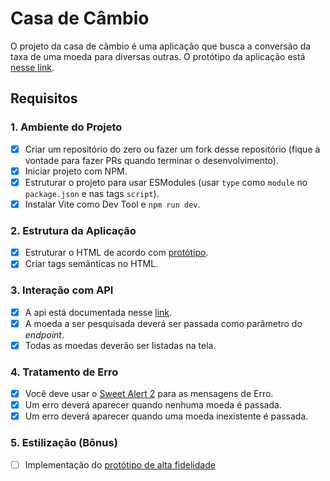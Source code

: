# Casa de Câmbio

O projeto da casa de câmbio é uma aplicação que busca a conversão da taxa de uma moeda para diversas outras.
O protótipo da aplicação está [nesse link](https://www.figma.com/file/H3gBEiF0F94VESCGx9DD17/Casa-de-C%C3%A2mbio?node-id=0%3A1).

## Requisitos

### 1. Ambiente do Projeto
- [X] Criar um repositório do zero ou fazer um fork desse repositório (fique à vontade para fazer PRs quando terminar o desenvolvimento).
- [X] Iniciar projeto com NPM.
- [X] Estruturar o projeto para usar ESModules (usar `type` como `module` no `package.json` e nas tags `script`).
- [X] Instalar Vite como Dev Tool e `npm run dev`.

### 2. Estrutura da Aplicação
- [X] Estruturar o HTML de acordo com [protótipo](https://www.figma.com/file/H3gBEiF0F94VESCGx9DD17/Casa-de-C%C3%A2mbio?node-id=0%3A1).
- [X] Criar tags semânticas no HTML.

### 3. Interação com API
- [X] A api está documentada nesse [link](https://exchangerate.host/#/#docs).
- [X] A moeda a ser pesquisada deverá ser passada como parâmetro do _endpoint_.
- [X] Todas as moedas deverão ser listadas na tela.

### 4. Tratamento de Erro
- [X] Você deve usar o [Sweet Alert 2](https://sweetalert2.github.io/) para as mensagens de Erro.
- [X] Um erro deverá aparecer quando nenhuma moeda é passada.
- [X] Um erro deverá aparecer quando uma moeda inexistente é passada.

### 5. Estilização (Bônus)
- [ ] Implementação do [protótipo de alta fidelidade](https://www.figma.com/file/H3gBEiF0F94VESCGx9DD17/Casa-de-C%C3%A2mbio?node-id=0%3A1)
